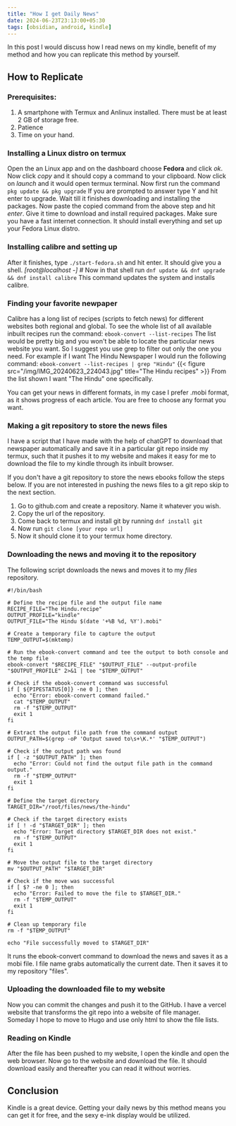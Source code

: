 ```yaml
---
title: "How I get Daily News"
date: 2024-06-23T23:13:00+05:30
tags: [obsidian, android, kindle]
---
```


In this post I would discuss how I read news on my kindle, benefit of my method and how you can replicate this method by yourself. 


## How to Replicate
### Prerequisites:
1. A smartphone with Termux and Anlinux installed. There must be at least 2 GB of storage free.
2. Patience 
3. Time on your hand.


### Installing a Linux distro on termux

Open the an Linux app and on the dashboard choose **Fedora** and click *ok*. 
Now click *copy* and it should copy a command to your clipboard. 
Now click on *launch* and it would open termux terminal. 
Now first run the command ``pkg update && pkg upgrade``
If you are prompted to answer type Y and hit enter to upgrade. 
Wait till it finishes downloading and installing the packages. 
Now paste the copied command from the above step and hit *enter*. 
Give it time to download and install required packages. Make sure you have a fast internet connection. 
It should install everything and set up your Fedora Linux distro. 

### Installing calibre and setting up
After it finishes, type ``./start-fedora.sh`` and hit enter. It should give you a shell. *[root@localhost -] #* 
Now in that shell run ``dnf update && dnf upgrade && dnf install calibre`` 
This command updates the system and installs calibre. 

### Finding your favorite newpaper
Calibre has a long list of recipes (scripts to fetch news) for different websites both regional and global. 
To see the whole list of all available inbuilt recipes run the command: 
`ebook-convert --list-recipes`
The list would be pretty big and you won't be able to locate the particular news website you want. So I suggest you use grep to filter out only the one you need. For example if I want The Hindu Newspaper I would run the following command:
`ebook-convert --list-recipes | grep "Hindu"`
{{< figure src="/img/IMG_20240623_224043.jpg" title="The Hindu recipes" >}}
From the list shown I want "The Hindu" one specifically. 

You can get your news in different formats, in my case I prefer .mobi format, as it shows progress of each article. You are free to choose any format you want. 

### Making a  git repository to store the news files 
I have a script that I have made with the help of chatGPT to download that newspaper automatically and save it in a particular git repo inside my termux, such that it pushes it to my website and makes it easy for me to download the file to my kindle through its inbuilt browser. 

If you don't have a git repository to store the news ebooks follow the steps below. If you are not interested in pushing the news files to a git repo skip to the next section.

1. Go to github.com and create a repository. Name it whatever you wish.
2. Copy the url of the repository. 
3. Come back to termux and install git by running `dnf install git` 
4. Now run `git clone [your repo url]`
5. Now it should clone it to your termux home directory. 

### Downloading the news and moving it to the repository 

The following script downloads the news and moves it to my _files_ repository. 

```
#!/bin/bash

# Define the recipe file and the output file name  
RECIPE_FILE="The Hindu.recipe"  
OUTPUT_PROFILE="kindle"  
OUTPUT_FILE="The Hindu $(date '+%B %d, %Y').mobi"

# Create a temporary file to capture the output  
TEMP_OUTPUT=$(mktemp)

# Run the ebook-convert command and tee the output to both console and the temp file  
ebook-convert "$RECIPE_FILE" "$OUTPUT_FILE" --output-profile "$OUTPUT_PROFILE" 2>&1 | tee "$TEMP_OUTPUT"

# Check if the ebook-convert command was successful  
if [ ${PIPESTATUS[0]} -ne 0 ]; then  
  echo "Error: ebook-convert command failed."  
  cat "$TEMP_OUTPUT"  
  rm -f "$TEMP_OUTPUT"  
  exit 1  
fi

# Extract the output file path from the command output  
OUTPUT_PATH=$(grep -oP 'Output saved to\s+\K.*' "$TEMP_OUTPUT")

# Check if the output path was found  
if [ -z "$OUTPUT_PATH" ]; then  
  echo "Error: Could not find the output file path in the command output."  
  rm -f "$TEMP_OUTPUT"  
  exit 1  
fi

# Define the target directory  
TARGET_DIR="/root/files/news/the-hindu"

# Check if the target directory exists  
if [ ! -d "$TARGET_DIR" ]; then  
  echo "Error: Target directory $TARGET_DIR does not exist."  
  rm -f "$TEMP_OUTPUT"  
  exit 1  
fi

# Move the output file to the target directory  
mv "$OUTPUT_PATH" "$TARGET_DIR"

# Check if the move was successful  
if [ $? -ne 0 ]; then  
  echo "Error: Failed to move the file to $TARGET_DIR."  
  rm -f "$TEMP_OUTPUT"  
  exit 1  
fi

# Clean up temporary file  
rm -f "$TEMP_OUTPUT"

echo "File successfully moved to $TARGET_DIR"
```


It runs the ebook-convert command to download the news and saves it as a mobi file. I file name grabs automatically the current date. Then it saves it to my repository "files". 

### Uploading the downloaded file to my website
Now you can commit the changes and push it to the GitHub. I have a vercel website that transforms the git repo into a website of file manager. Someday I hope to move to Hugo and use only html to show the file lists. 

### Reading on Kindle
After the file has been pushed to my website, I open the kindle and open the web browser. Now go to the website and download the file. It should download easily and thereafter you can read it without worries. 


## Conclusion 
Kindle is a great device. Getting your daily news by this method means you can get it for free, and the sexy e-ink display would be utilized. 
